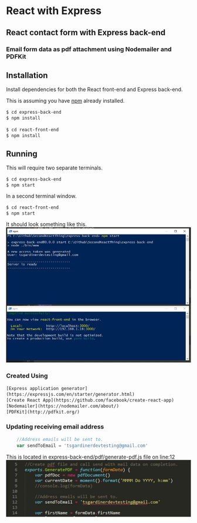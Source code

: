 # React with Express 

## React contact form with Express back-end
### Email form data as pdf attachment using Nodemailer and PDFKit

## Installation

Install dependencies for both the React front-end and Express back-end.

This is assuming you have [npm](https://www.npmjs.com/get-npm) already installed.

```
$ cd express-back-end
$ npm install	

$ cd react-front-end
$ npm install
```


## Running

This will require two separate terminals.

```
$ cd express-back-end 
$ npm start
```

In a second terminal window.

```
$ cd react-front-end 
$ npm start
```

It should look something like this.
![alt text](https://raw.githubusercontent.com/tsgardiner/SecondReactThing/master/images/terminalExample.JPG)


### Created Using

```
[Express application generator](https://expressjs.com/en/starter/generator.html)
[Create React App](https://github.com/facebook/create-react-app)
[Nodemailer](https://nodemailer.com/about/)
[PDFKit](http://pdfkit.org/)

```


### Updating receiving email address
```javascript
	//Address emails will be sent to.
	var sendToEmail = 'tsgardinerdevtesting@gmail.com' 
```

This is located in express-back-end/pdf/generate-pdf.js file on line:12
![alt text](https://raw.githubusercontent.com/tsgardiner/SecondReactThing/master/images/sendToEmailAddress.JPG)